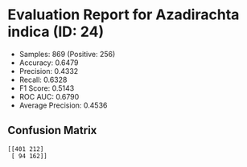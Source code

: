 # Evaluation Report for Azadirachta indica (ID: 24)
- Samples: 869 (Positive: 256)
- Accuracy: 0.6479
- Precision: 0.4332
- Recall: 0.6328
- F1 Score: 0.5143
- ROC AUC: 0.6790
- Average Precision: 0.4536

## Confusion Matrix
```
[[401 212]
 [ 94 162]]
```